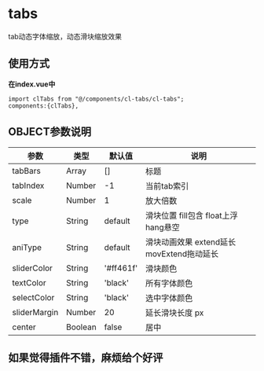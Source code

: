 # tabs

tab动态字体缩放，动态滑块缩放效果

## 使用方式

**在index.vue中**  

~~~
import clTabs from "@/components/cl-tabs/cl-tabs";
components:{clTabs},
~~~

## OBJECT参数说明

| 参数 | 类型 | 默认值 | 说明 |
| --- | --- | --- | --- |
| tabBars | Array | [] | 标题 |
| tabIndex | Number | -1 | 当前tab索引 |
| scale | Number | 1 | 放大倍数 |
| type | String | default | 滑块位置 fill包含 float上浮 hang悬空 |
| aniType | String | default | 滑块动画效果 extend延长 movExtend拖动延长 |
| sliderColor | String | '#ff461f' | 滑块颜色 |
| textColor | String | 'black' | 所有字体颜色 |
| selectColor | String | 'black' | 选中字体颜色 |
| sliderMargin | Number | 20 | 延长滑块长度 px |
| center | Boolean | false | 居中 |

## 如果觉得插件不错，麻烦给个好评
